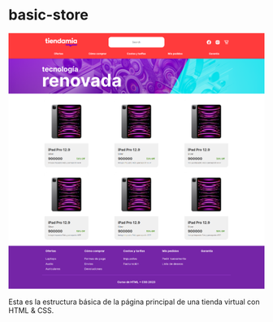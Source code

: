 # basic-store

![Maquetado de la página principal de la tienda virtual](./maqueta.png)

Esta es la estructura básica de la página principal de una tienda virtual con HTML &amp; CSS.
